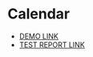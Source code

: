 # Calendar

- [DEMO LINK](https://olena-yanovska.github.io/layout_calendar/)
- [TEST REPORT LINK](https://olena-yanovska.github.io/layout_calendar/report/html_report/)
